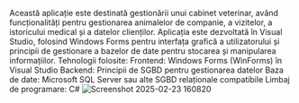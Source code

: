 Această aplicație este destinată gestionării unui cabinet veterinar, având funcționalități pentru gestionarea animalelor de companie, a vizitelor, a istoricului medical și a datelor clienților. Aplicația este dezvoltată în Visual Studio, folosind Windows Forms pentru interfața grafică a utilizatorului și principii de gestionare a bazelor de date pentru stocarea și manipularea informațiilor.
Tehnologii folosite:
Frontend: Windows Forms (WinForms) în Visual Studio
Backend: Principii de SGBD pentru gestionarea datelor
Baza de date: Microsoft SQL Server sau alte SGBD relaționale compatibile
Limbaj de programare: C#
![Screenshot 2025-02-23 160820](https://github.com/user-attachments/assets/9865ecc9-5ee2-432a-9c3e-0b3eaf9484c8)
